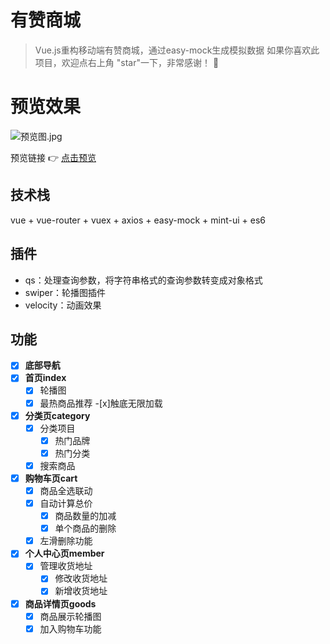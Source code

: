 # 有赞商城

>Vue.js重构移动端有赞商城，通过easy-mock生成模拟数据
>如果你喜欢此项目，欢迎点右上角 "star"一下，非常感谢！ 🤞

# 预览效果
![预览图.jpg](https://i.loli.net/2018/09/06/5b90cf3a5e9c3.jpg)

预览链接 👉 [点击预览](https://harry0071.github.io/vue-youzan/)

## 技术栈
vue + vue-router + vuex + axios + easy-mock + mint-ui + es6

## 插件
- qs：处理查询参数，将字符串格式的查询参数转变成对象格式
- swiper：轮播图插件
- velocity：动画效果

## 功能
- [x] **底部导航**
- [x] **首页index**
    - [x] 轮播图
    - [x] 最热商品推荐
        -[x]触底无限加载
- [x] **分类页category**
    - [x] 分类项目
	    - [x] 热门品牌
	    - [x] 热门分类
    - [x] 搜索商品
- [x] **购物车页cart**
    - [x] 商品全选联动
    - [x] 自动计算总价
        - [x] 商品数量的加减
        - [x] 单个商品的删除
    - [x] 左滑删除功能
- [x] **个人中心页member**
    - [x] 管理收货地址
        - [x] 修改收货地址
        - [x] 新增收货地址
- [x] **商品详情页goods**
    - [x] 商品展示轮播图
    - [x] 加入购物车功能